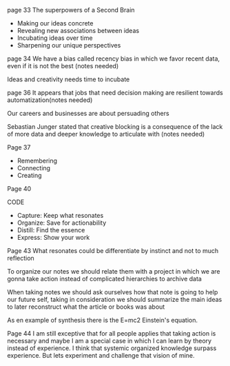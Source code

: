 page 33
The superpowers of a Second Brain
- Making our ideas concrete
- Revealing new associations between ideas
- Incubating ideas over time 
- Sharpening our unique perspectives

page 34
We have a bias called recency bias in which we favor recent
data, even if it is not the best (notes needed)

Ideas and creativity needs time to incubate

page 36
It appears that jobs that need decision making 
are resilient towards automatization(notes needed)

Our careers and businesses are about persuading others

Sebastian Junger stated that creative blocking
is a consequence of the lack of more data and deeper knowledge
to articulate with (notes needed)


Page 37
- Remembering
- Connecting
- Creating

Page 40

CODE

- Capture: Keep what resonates
- Organize: Save for actionability
- Distill: Find the essence
- Express: Show your work


Page 43
What resonates could be differentiate by instinct and not
to much reflection

To organize our notes we should relate them with a project
in which we are gonna take action instead of complicated hierarchies to archive data

When taking notes we should ask ourselves how that note
is going to help our future self, taking in consideration
we should summarize the main ideas to later reconstruct what
the article or books was about

As en example of synthesis there is the E=mc2 Einstein's 
equation.

Page 44
I am still exceptive that for all people applies that
taking action is necessary and maybe I am a special case
in which I can learn by theory instead of experience.
I think that systemic organized knowledge surpass experience.
But lets experiment and challenge that vision of mine.

